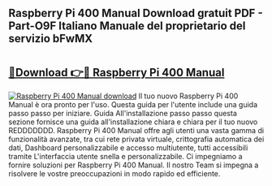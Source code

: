 ## Raspberry Pi 400 Manual Download gratuit PDF - Part-O9F Italiano Manuale del proprietario del servizio bFwMX

# <h2><a href="http://dfg8m4k.blite.top/?on=Raspberry+Pi+400+Manual">🔗Download 👉🔴 Raspberry Pi 400 Manual</a></h2>

[![Raspberry Pi 400 Manual download](https://i.imgur.com/lujVjoI.png)](http://dfg8m4k.blite.top/?on=Raspberry+Pi+400+Manual)
Il tuo nuovo Raspberry Pi 400 Manual è ora pronto per l'uso. Questa guida per l'utente include una guida passo passo per iniziare. Guida All'installazione passo passo questa sezione fornisce una guida all'installazione chiara e chiara per il tuo nuovo REDDDDDDD. Raspberry Pi 400 Manual offre agli utenti una vasta gamma di funzionalità avanzate, tra cui rete privata virtuale, crittografia automatica dei dati, Dashboard personalizzabile e accesso multiutente, tutti accessibili tramite L'interfaccia utente snella e personalizzabile. Ci impegniamo a fornire soluzioni per Raspberry Pi 400 Manual. Il nostro Team si impegna a risolvere le vostre preoccupazioni in modo rapido ed efficiente.
